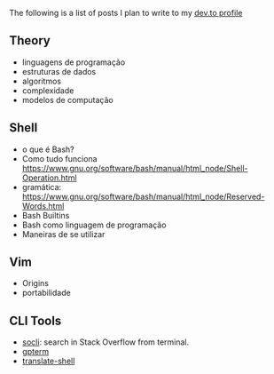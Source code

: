 
The following is a list of posts I plan to write to my [dev.to profile](https://dev.to/yxmhttps://dev.to/yxm)


Theory
----

* linguagens de programação
* estruturas de dados
* algoritmos
* complexidade
* modelos de computação

Shell
-----

* o que é Bash?
* Como tudo funciona https://www.gnu.org/software/bash/manual/html_node/Shell-Operation.html
* gramática: https://www.gnu.org/software/bash/manual/html_node/Reserved-Words.html
* Bash Builtins
* Bash como linguagem de programação
* Maneiras de se utilizar

Vim
-----

* Origins
* portabilidade


CLI Tools
-----

* [socli](https://github.com/gautamkrishnar/socli): search in Stack Overflow from terminal.
* [gpterm](https://github.com/collinvandyck/gpterm)
* [translate-shell](https://github.com/soimort/translate-shell) 
